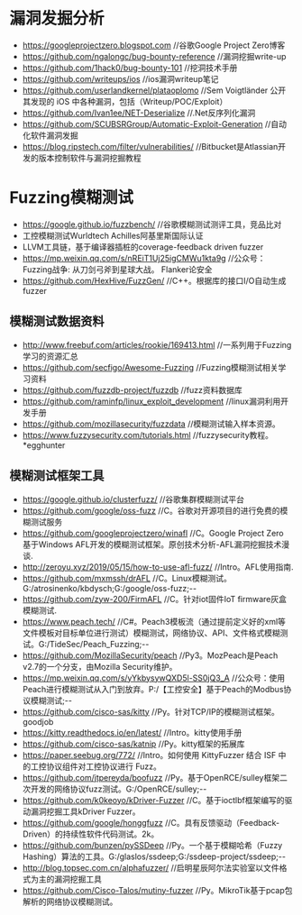 # 漏洞发掘分析
- https://googleprojectzero.blogspot.com    //谷歌Google Project Zero博客
- https://github.com/ngalongc/bug-bounty-reference    //漏洞挖掘write-up
- https://github.com/1hack0/bug-bounty-101    //挖洞技术手册
- https://github.com/writeups/ios    //ios漏洞writeup笔记
- https://github.com/userlandkernel/plataoplomo    //Sem Voigtländer 公开其发现的 iOS 中各种漏洞，包括（Writeup/POC/Exploit）
- https://github.com/Ivan1ee/NET-Deserialize    //.Net反序列化漏洞
- https://github.com/SCUBSRGroup/Automatic-Exploit-Generation    //自动化软件漏洞发掘
- https://blog.ripstech.com/filter/vulnerabilities/    //Bitbucket是Atlassian开发的版本控制软件与漏洞挖掘教程
# Fuzzing模糊测试
- https://google.github.io/fuzzbench/    //谷歌模糊测试测评工具，竞品比对
- 工控模糊测试Wurldtech Achilles阿基里斯国际认证
- LLVM工具链，基于编译器插桩的coverage-feedback driven fuzzer
- https://mp.weixin.qq.com/s/nREiT1Uj25igCMWu1kta9g    //公众号：Fuzzing战争: 从刀剑弓斧到星球大战。 Flanker论安全
- https://github.com/HexHive/FuzzGen/    //C++。根据库的接口I/O自动生成fuzzer
## 模糊测试数据资料
- http://www.freebuf.com/articles/rookie/169413.html    //一系列用于Fuzzing学习的资源汇总
- https://github.com/secfigo/Awesome-Fuzzing    //Fuzzing模糊测试相关学习资料
- https://github.com/fuzzdb-project/fuzzdb    //fuzz资料数据库
- https://github.com/raminfp/linux_exploit_development    //linux漏洞利用开发手册
- https://github.com/mozillasecurity/fuzzdata    //模糊测试输入样本资源。
- https://www.fuzzysecurity.com/tutorials.html    //fuzzysecurity教程。*egghunter
## 模糊测试框架工具
- https://google.github.io/clusterfuzz/    //谷歌集群模糊测试平台
- https://github.com/google/oss-fuzz    //C。谷歌对开源项目的进行免费的模糊测试服务
- https://github.com/googleprojectzero/winafl    //C。Google Project Zero 基于Windows AFL开发的模糊测试框架。原创技术分析-AFL漏洞挖掘技术漫谈.
- http://zeroyu.xyz/2019/05/15/how-to-use-afl-fuzz/    //Intro。AFL使用指南.
- https://github.com/mxmssh/drAFL    //C。Linux模糊测试。G:/atrosinenko/kbdysch;G:/google/oss-fuzz;--
- https://github.com/zyw-200/FirmAFL    //C。针对iot固件IoT firmware灰盒模糊测试.
- https://www.peach.tech/    //C#。Peach3模板流（通过提前定义好的xml等文件模板对目标单位进行测试）模糊测试，网络协议、API、文件格式模糊测试。G:/TideSec/Peach_Fuzzing;--
- https://github.com/MozillaSecurity/peach    //Py3。MozPeach是Peach v2.7的一个分支，由Mozilla Security维护。
- https://mp.weixin.qq.com/s/yYkbysywQXD5l-SS0jQ3_A    //公众号：使用Peach进行模糊测试从入门到放弃。P:/【工控安全】基于Peach的Modbus协议模糊测试;--
- https://github.com/cisco-sas/kitty    //Py。针对TCP/IP的模糊测试框架。goodjob
- https://kitty.readthedocs.io/en/latest/    //Intro。kitty使用手册
- https://github.com/cisco-sas/katnip    //Py。kitty框架的拓展库
- https://paper.seebug.org/772/    //Intro。如何使用 KittyFuzzer 结合 ISF 中的工控协议组件对工控协议进行 Fuzz。
- https://github.com/jtpereyda/boofuzz    //Py。基于OpenRCE/sulley框架二次开发的网络协议fuzz测试。G:/OpenRCE/sulley;--
- https://github.com/k0keoyo/kDriver-Fuzzer    //C。基于ioctlbf框架编写的驱动漏洞挖掘工具kDriver Fuzzer。
- https://github.com/google/honggfuzz    //C。具有反馈驱动（Feedback-Driven）的持续性软件代码测试。2k。
- https://github.com/bunzen/pySSDeep    //Py。一个基于模糊哈希（Fuzzy Hashing）算法的工具。G:/glaslos/ssdeep;G:/ssdeep-project/ssdeep;--
- http://blog.topsec.com.cn/alphafuzzer/    //启明星辰阿尔法实验室以文件格式为主的漏洞挖掘工具
- https://github.com/Cisco-Talos/mutiny-fuzzer    //Py。MikroTik基于pcap包解析的网络协议模糊测试。